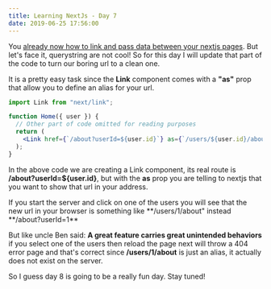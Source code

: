 ```yaml
---
title: Learning NextJs - Day 7
date: 2019-06-25 17:56:00
---
```


You [already now how to link and pass data between your nextjs pages](https://blog.eperedo.com/2019/06/24/learning-nextjs-day-six/). But let's face it, querystring are not cool! So for this day I will update that part of the code to turn our boring url to a clean one.

It is a pretty easy task since the **Link** component comes with a **"as"** prop that allow you to define an alias for your url.

```jsx
import Link from "next/link";

function Home({ user }) {
  // Other part of code omitted for reading purposes
  return (
    <Link href={`/about?userId=${user.id}`} as={`/users/${user.id}/about`} />
  );
}
```

In the above code we are creating a Link component, its real route is **/about?userId=\${user.id}**, but with the **as** prop you are telling to nextjs that you want to show that url in your address.

If you start the server and click on one of the users you will see that the new url in your browser is something like **/users/1/about" instead **/about?userId=1\*\*

But like uncle Ben said: **A great feature carries great unintended behaviors** if you select one of the users then reload the page next will throw a 404 error page and that's correct since **/users/1/about** is just an alias, it actually does not exist on the server.

So I guess day 8 is going to be a really fun day. Stay tuned!

